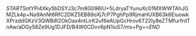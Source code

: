 $START$SntYPi4Xky5bDSYJ3c7m8G096lU+5LdryaTYunuXc01MXWWTAhJGMZLk4p+Na9AnNt6RfC2DKZ5EB89oXj7cP7PghPp9RjmaHUXB63k6EiuowkXPrzddGKzV3QWBiR2OkOax4ntLirK2uf6eAUpGcHrov6T22Iy8eZTMfurfrdTnAw/aDGy58Ze9Ug1DJFD/B4W0CDvv6pN1iuS7/ms+Pg==$END$
